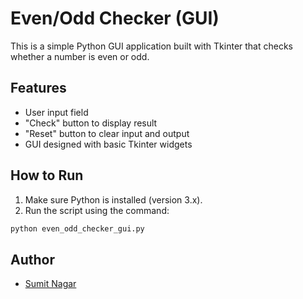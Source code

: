 # Even/Odd Checker (GUI)
This is a simple Python GUI application built with Tkinter that checks whether a number is even or odd.

## Features
- User input field
- "Check" button to display result
- "Reset" button to clear input and output
- GUI designed with basic Tkinter widgets

## How to Run
1. Make sure Python is installed (version 3.x).
2. Run the script using the command:

```bash
python even_odd_checker_gui.py
```
## Author
- [Sumit Nagar](https://github.com/sumitkumar01104)
